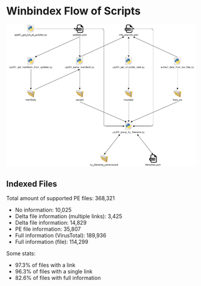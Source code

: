 # Winbindex Flow of Scripts

![winbindex-scripts-flow.png](winbindex-scripts-flow.png)

## Indexed Files

<!--FileStats-->
Total amount of supported PE files: 368,321

* No information: 10,025
* Delta file information (multiple links): 3,425
* Delta file information: 14,829
* PE file information: 35,807
* Full information (VirusTotal): 189,936
* Full information (file): 114,299

Some stats:

* 97.3% of files with a link
* 96.3% of files with a single link
* 82.6% of files with full information
<!--/FileStats-->
